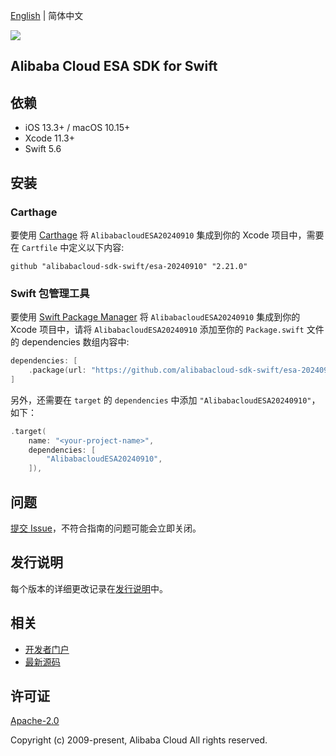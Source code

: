 [English](README.md) | 简体中文

![](https://aliyunsdk-pages.alicdn.com/icons/AlibabaCloud.svg)

## Alibaba Cloud ESA SDK for Swift

## 依赖

- iOS 13.3+ / macOS 10.15+
- Xcode 11.3+
- Swift 5.6

## 安装

### Carthage

要使用 [Carthage](https://github.com/Carthage/Carthage) 将 `AlibabacloudESA20240910` 集成到你的 Xcode 项目中，需要在 `Cartfile` 中定义以下内容:

```ogdl
github "alibabacloud-sdk-swift/esa-20240910" "2.21.0"
```

### Swift 包管理工具

要使用 [Swift Package Manager](https://swift.org/package-manager/) 将 `AlibabacloudESA20240910` 集成到你的 Xcode 项目中，请将 `AlibabacloudESA20240910` 添加至你的 `Package.swift` 文件的 dependencies 数组内容中:

```swift
dependencies: [
    .package(url: "https://github.com/alibabacloud-sdk-swift/esa-20240910.git", from: "2.21.0")
]
```

另外，还需要在 `target` 的 `dependencies` 中添加 `"AlibabacloudESA20240910"`，如下：

```swift
.target(
    name: "<your-project-name>",
    dependencies: [
        "AlibabacloudESA20240910",
    ]),
```

## 问题

[提交 Issue](https://github.com/alibabacloud-sdk-swift/esa-20240910/issues/new)，不符合指南的问题可能会立即关闭。

## 发行说明

每个版本的详细更改记录在[发行说明](./ChangeLog.txt)中。

## 相关

* [开发者门户](https://next.api.aliyun.com/home)
* [最新源码](https://github.com/alibabacloud-sdk-swift/esa-20240910)

## 许可证

[Apache-2.0](http://www.apache.org/licenses/LICENSE-2.0)

Copyright (c) 2009-present, Alibaba Cloud All rights reserved.
